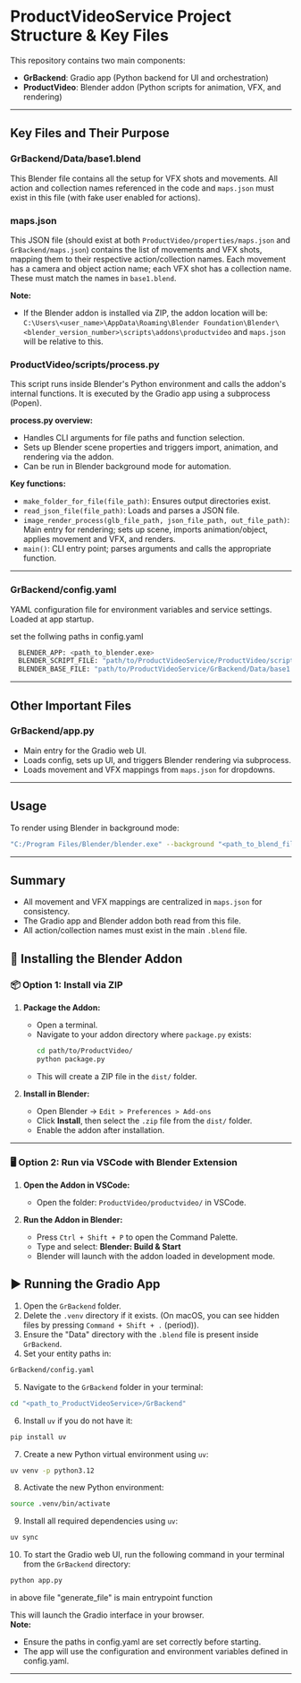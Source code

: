 
# ProductVideoService Project Structure & Key Files

This repository contains two main components:

- **GrBackend**: Gradio app (Python backend for UI and orchestration)
- **ProductVideo**: Blender addon (Python scripts for animation, VFX, and rendering)

---

## Key Files and Their Purpose

### GrBackend/Data/base1.blend
This Blender file contains all the setup for VFX shots and movements. All action and collection names referenced in the code and `maps.json` must exist in this file (with fake user enabled for actions).

### maps.json
This JSON file (should exist at both `ProductVideo/properties/maps.json` and `GrBackend/maps.json`) contains the list of movements and VFX shots, mapping them to their respective action/collection names. Each movement has a camera and object action name; each VFX shot has a collection name. These must match the names in `base1.blend`.

**Note:**
- If the Blender addon is installed via ZIP, the addon location will be:
  `C:\Users\<user_name>\AppData\Roaming\Blender Foundation\Blender\<blender_version_number>\scripts\addons\productvideo`
  and `maps.json` will be relative to this.

### ProductVideo/scripts/process.py
This script runs inside Blender's Python environment and calls the addon's internal functions. It is executed by the Gradio app using a subprocess (Popen). 

**process.py overview:**
- Handles CLI arguments for file paths and function selection.
- Sets up Blender scene properties and triggers import, animation, and rendering via the addon.
- Can be run in Blender background mode for automation.

**Key functions:**
- `make_folder_for_file(file_path)`: Ensures output directories exist.
- `read_json_file(file_path)`: Loads and parses a JSON file.
- `image_render_process(glb_file_path, json_file_path, out_file_path)`: Main entry for rendering; sets up scene, imports animation/object, applies movement and VFX, and renders.
- `main()`: CLI entry point; parses arguments and calls the appropriate function.

---

### GrBackend/config.yaml
YAML configuration file for environment variables and service settings. Loaded at app startup.

set the follwing paths in config.yaml

```sh
  BLENDER_APP: <path_to_blender.exe>
  BLENDER_SCRIPT_FILE: "path/to/ProductVideoService/ProductVideo/scripts/process.py"
  BLENDER_BASE_FILE: "path/to/ProductVideoService/GrBackend/Data/base1.blend"
```

---

## Other Important Files

### GrBackend/app.py
- Main entry for the Gradio web UI.
- Loads config, sets up UI, and triggers Blender rendering via subprocess.
- Loads movement and VFX mappings from `maps.json` for dropdowns.

---

## Usage

To render using Blender in background mode:

```sh
"C:/Program Files/Blender/blender.exe" --background "<path_to_blend_file>" --python "ProductVideo/scripts/process.py" -- -x <glb_file_path> -j <json_file_path> -v <out_file_path> -f process
```

---

## Summary

- All movement and VFX mappings are centralized in `maps.json` for consistency.
- The Gradio app and Blender addon both read from this file.
- All action/collection names must exist in the main `.blend` file.

## 🔧 Installing the Blender Addon

### 📦 Option 1: Install via ZIP

1. **Package the Addon:**
   - Open a terminal.
   - Navigate to your addon directory where `package.py` exists:
     ```bash
     cd path/to/ProductVideo/
     python package.py
     ```
   - This will create a ZIP file in the `dist/` folder.

2. **Install in Blender:**
   - Open Blender → `Edit > Preferences > Add-ons`
   - Click **Install**, then select the `.zip` file from the `dist/` folder.
   - Enable the addon after installation.

---

### 🖥️ Option 2: Run via VSCode with Blender Extension

1. **Open the Addon in VSCode:**
   - Open the folder: `ProductVideo/productvideo/` in VSCode.

2. **Run the Addon in Blender:**
   - Press `Ctrl + Shift + P` to open the Command Palette.
   - Type and select: **Blender: Build & Start**
   - Blender will launch with the addon loaded in development mode.




## ▶️ Running the Gradio App

1. Open the `GrBackend` folder.
2. Delete the `.venv` directory if it exists. (On macOS, you can see hidden files by pressing `Command + Shift + .` (period)).
3. Ensure the "Data" directory with the `.blend` file is present inside `GrBackend`.
4. Set your entity paths in:
```sh
GrBackend/config.yaml
```
5. Navigate to the `GrBackend` folder in your terminal:
```sh
cd "<path_to_ProductVideoService>/GrBackend"
```
6. Install `uv` if you do not have it:
```sh
pip install uv
```
7. Create a new Python virtual environment using `uv`:
```sh
uv venv -p python3.12
```
8. Activate the new Python environment:
```sh
source .venv/bin/activate
```
9. Install all required dependencies using `uv`:
```sh
uv sync
```
10. To start the Gradio web UI, run the following command in your terminal from the `GrBackend` directory:
```sh
python app.py
```

in above file "generate_file" is main entrypoint function

This will launch the Gradio interface in your browser.  
**Note:**  
- Ensure the paths in config.yaml are set correctly before starting.
- The app will use the configuration and environment variables defined in config.yaml.

---
